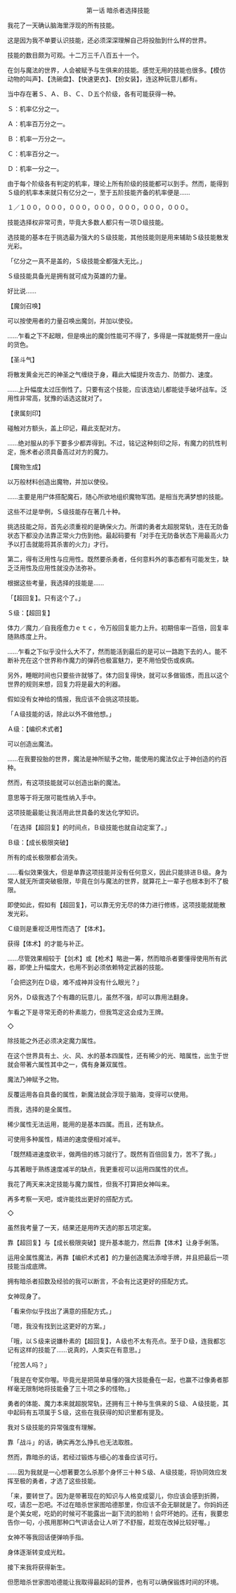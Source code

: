 <p align="center">第一话 暗杀者选择技能</p>

我花了一天确认脑海里浮现的所有技能。

这是因为我不单要认识技能，还必须深深理解自己将投胎到什么样的世界。

技能的数目颇为可观。十二万三千八百五十一个。

在剑与魔法的世界，人会被赋予与生俱来的技能。感觉无用的技能也很多。【模仿动物的叫声】、【洗碗盘】、【快速更衣】、【扮女装】，连这种玩意儿都有。

当中存在著Ｓ、Ａ、Ｂ、Ｃ、Ｄ五个阶级，各有可能获得一种。

Ｓ：机率亿分之一。

Ａ：机率百万分之一。

Ｂ：机率一万分之一。

Ｃ：机率百分之一。

Ｄ：机率一分之一。

由于每个阶级各有判定的机率，理论上所有阶级的技能都可以到手。然而，能得到Ｓ级的机率本来就只有亿分之一，至于五阶技能齐备的机率便是……

１／１００，０００，０００，０００，０００，０００，０００。

技能选择权非常可贵，毕竟大多数人都只有一项Ｄ级技能。

选技能的基本在于挑选最为强大的Ｓ级技能，其他技能则是用来辅助Ｓ级技能散发光彩。

「亿分之一真不是盖的，Ｓ级技能全都强大无比。」

Ｓ级技能具备光是拥有就可成为英雄的力量。

好比说……

【魔剑召唤】

可以按使用者的力量召唤出魔剑，并加以使役。

……乍看之下不起眼，但是唤出的魔剑性能可不得了，多得是一挥就能劈开一座山的货色。

【圣斗气】

将散发黄金光芒的神圣之气缠绕于身，藉此大幅提升攻击力、防御力、速度。

……上升幅度太过压倒性了。只要有这个技能，应该连幼儿都能徒手破坏战车。泛用性非常高，犹豫的话选这就对了。

【隶属刻印】

碰触对方额头，盖上印记，藉此支配对方。

……绝对服从的手下要多少都弄得到。不过，铭记这种刻印之际，有魔力的抗性判定，施术者必须具备高过对方的魔力。

【魔物生成】

以万般材料创造出魔物，并加以使役。

……主要是用尸体搭配魔石，随心所欲地组织魔物军团。是相当充满梦想的技能。

这些不过是举例，Ｓ级技能存在著几十种。

挑选技能之际，首先必须重视的是确保火力。所谓的勇者太超脱常轨，连在无防备状态下都没办法靠正常火力伤到他。最起码要有「对手在无防备状态下用最高火力予以打击就能将其杀害的火力」才行。

第二，得有泛用性与应用性。既然要杀勇者，任何意料外的事态都有可能发生，缺乏泛用性及应用性就没办法弥补。

根据这些考量，我选择的技能是……

「【超回复】。只有这个了。」

Ｓ级：【超回复】

体力／魔力／自我痊愈力ｅｔｃ，令万般回复能力上升。初期倍率一百倍，回复率随熟练度上升。

……乍看之下似乎没什么大不了，然而能活到最后的是可以一路跑下去的人。能不断补充在这个世界称作魔力的弹药也极富魅力，更不用怕受伤或疾病。

另外，睡眠时间也只要些许就够了。体力回复得快，就可以多做锻炼，而且以这个世界的规则来想，回复力将是最大的利器。

假如没有女神给的情报，我应该不会挑这项技能。

「Ａ级技能的话，除此以外不做他想。」

Ａ级：【编织术式者】

可以创造出魔法。

……在我要投胎的世界，魔法是神所赋予之物，能使用的魔法仅止于神创造的约百种。

然而，有这项技能就可以创造出新的魔法。

意思等于将无限可能性纳入手中。

这项技能最能让我活用此世具备的发达化学知识。

「在选择【超回复】的时间点，Ｂ级技能也就自动定案了。」

Ｂ级：【成长极限突破】

所有的成长极限都会消失。

……看似效果强大，但是单靠这项技能并没有任何意义，因此只能排进Ｂ级。身为常人就无所谓突破极限，毕竟在剑与魔法的世界，就算花上一辈子也根本到不了极限。

即使如此，假如有【超回复】，可以靠无穷无尽的体力进行修练，这项技能就能散发光彩。

Ｃ级则是重视泛用性而选了【体术】。

获得【体术】的才能与补正。

……尽管效果相较于【剑术】或【枪术】略逊一筹，然而暗杀者要懂得使用所有武器，即使上升幅度大，也用不到必须依赖特定武器的技能。

「会把这列在Ｄ级，难不成神并没有什么眼光？」

另外，Ｄ级我选了个有趣的玩意儿，虽然不强，却可以靠用法翻身。

乍看之下是寻常无奇的朴素能力，但我笃定这会成为王牌。

◇

除技能之外还必须决定魔力属性。

在这个世界具有土、火、风、水的基本四属性，还有稀少的光、暗属性，出生于世就会带著六属性其中之一，偶有身兼双属性。

魔法乃神赋予之物。

反覆运用各自具备的属性，新魔法就会浮现于脑海，变得可以使用。

而我，选择的是全属性。

稀少属性无法运用，能用的是基本四属。而且，还有缺点。

可使用多种属性，精进的速度便相对减半。

「既然精进速度砍半，做两倍的练习就行了。既然有百倍回复力，苦不了我。」

与其著眼于熟练速度减半的缺点，我更重视可以运用四属性的优点。

我花了两天来决定技能与魔力属性，但我不打算把女神叫来。

再多考察一天吧，或许能找出更好的搭配方式。

◇

虽然我考量了一天，结果还是用昨天选的那五项定案。

靠【超回复】与【成长极限突破】提升基本能力，然后靠【体术】让身手俐落。

运用全属性魔法，再靠【编织术式者】的力量创造魔法添增手牌，并且把最后一项技能当成底牌。

拥有暗杀者招数及经验的我可以断言，不会有比这更好的搭配方式。

女神现身了。

「看来你似乎找出了满意的搭配方式。」

「嗯，我没有找到比这更好的方案。」

「哦，以Ｓ级来说嫌朴素的【超回复】，Ａ级也不太有亮点。至于Ｄ级，连我都忘记有这样的技能了……说真的，人类实在有意思。」

「挖苦人吗？」

「我是在夸奖你喔。毕竟光是把简单易懂的强大技能叠在一起，也赢不过像勇者那样毫无限制地将技能叠了三十项之多的怪物。」

勇者的体能、魔力本来就超脱常轨，还拥有三十种与生俱来的Ｓ级、Ａ级技能，其中起码有五项属于Ｓ级，这些在我获得的知识里都有提及。

我对Ｓ级技能的异常强度有理解。

靠「战斗」的话，确实再怎么挣扎也无法取胜。

然而，靠暗杀的话，若经过锻炼与细心的准备应该可行。

……因为我就是一心想著要怎么杀那个身怀三十种Ｓ级、Ａ级技能，将协同效应发挥至极的勇者，才选了这些技能。

「来，要转世了。因为是带著现在的知识与人格变成婴儿，你应该会感到折腾，哎，请忍一忍吧。不过在暗杀世家图哈德那里，你应该不会无聊就是了。你妈妈还是个美女呢，吃奶的时候可不能露出一副下流的脸哟！会吓坏她的。还有，我要忠告你一句，小孩用那种口气讲话会让人听了不舒服，趁现在改掉比较好喔。」

女神不等我回话便弹响手指。

身体逐渐转变成光粒。

接下来我将获得新生。

但愿暗杀世家图哈德能让我取得最起码的营养，也有可以确保锻炼时间的环境。


